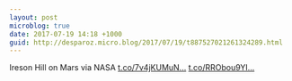 ```yaml
---
layout: post
microblog: true
date: 2017-07-19 14:18 +1000
guid: http://desparoz.micro.blog/2017/07/19/t887527021261324289.html
---
```

Ireson Hill on Mars  via NASA [t.co/7v4jKUMuN...](https://t.co/7v4jKUMuNP) [t.co/RRObou9YI...](https://t.co/RRObou9YIh)
